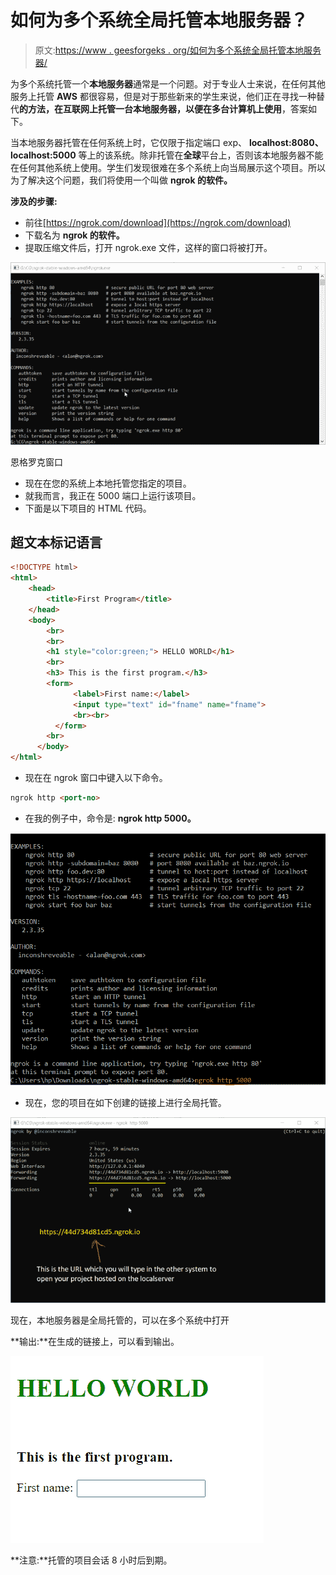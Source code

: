 # 如何为多个系统全局托管本地服务器？

> 原文:[https://www . geesforgeks . org/如何为多个系统全局托管本地服务器/](https://www.geeksforgeeks.org/how-to-host-a-local-server-globally-for-more-than-one-system/)

为多个系统托管一个**本地服务器**通常是一个问题。对于专业人士来说，在任何其他服务上托管 **AWS** 都很容易，但是对于那些新来的学生来说，他们正在寻找一种替代**的方法，在互联网上托管一台本地服务器，以便在多台计算机上使用**，答案如下。

当本地服务器托管在任何系统上时，它仅限于指定端口 exp、 **localhost:8080、localhost:5000** 等上的该系统。除非托管在**全球**平台上，否则该本地服务器不能在任何其他系统上使用。学生们发现很难在多个系统上向当局展示这个项目。所以为了解决这个问题，我们将使用一个叫做 **ngrok 的软件。**

**涉及的步骤:**

*   前往[https://ngrok.com/download](https://ngrok.com/download)
*   下载名为 **ngrok 的软件。**
*   提取压缩文件后，打开 ngrok.exe 文件，这样的窗口将被打开。

![](img/677669cd53080738e9119c83d792679d.png)

恩格罗克窗口

*   现在在您的系统上本地托管您指定的项目。
*   就我而言，我正在 5000 端口上运行该项目。
*   下面是以下项目的 HTML 代码。

## 超文本标记语言

```html
<!DOCTYPE html>
<html>
    <head>
        <title>First Program</title>
    </head>
    <body>
        <br>
        <br>
        <h1 style="color:green;"> HELLO WORLD</h1>
        <br>
        <h3> This is the first program.</h3>
        <form>
              <label>First name:</label>
              <input type="text" id="fname" name="fname">
              <br><br>
          </form>
        <br>
      </body>
</html>
```

*   现在在 ngrok 窗口中键入以下命令。

```html
ngrok http <port-no>
```

*   在我的例子中，命令是: **ngrok http 5000。**

![](img/6fb56fdd51af8ed1a8fa818b60889778.png)

*   现在，您的项目在如下创建的链接上进行全局托管。

![](img/7b7eba49e304d27bc5a13abb4a1ee40a.png)

现在，本地服务器是全局托管的，可以在多个系统中打开

**输出:**在生成的链接上，可以看到输出。

![](img/5f35c4573d1fef72be5d7524be7be980.png)

**注意:**托管的项目会话 8 小时后到期。